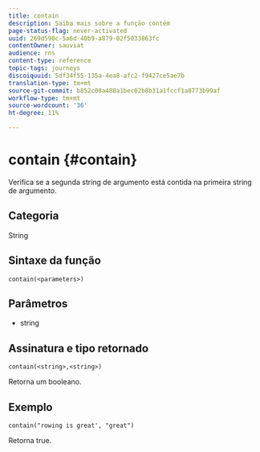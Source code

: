 ```yaml
---
title: contain
description: Saiba mais sobre a função contém
page-status-flag: never-activated
uuid: 269d590c-5a6d-40b9-a879-02f5033863fc
contentOwner: sauviat
audience: rns
content-type: reference
topic-tags: journeys
discoiquuid: 5df34f55-135a-4ea8-afc2-f9427ce5ae7b
translation-type: tm+mt
source-git-commit: b852c08a488a1bec02b8b31a1fccf1a8773b99af
workflow-type: tm+mt
source-wordcount: '36'
ht-degree: 11%

---
```



# contain {#contain}

Verifica se a segunda string de argumento está contida na primeira string de argumento.

## Categoria

String

## Sintaxe da função

`contain(<parameters>)`

## Parâmetros

* string

## Assinatura e tipo retornado

`contain(<string>,<string>)`

Retorna um booleano.

## Exemplo

`contain("rowing is great', "great")`

Retorna true.
